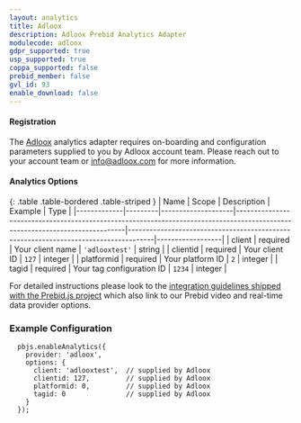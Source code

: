 ```yaml
---
layout: analytics
title: Adloox
description: Adloox Prebid Analytics Adapter
modulecode: adloox
gdpr_supported: true
usp_supported: true
coppa_supported: false
prebid_member: false
gvl_id: 93
enable_download: false
---
```


#### Registration

The [Adloox](https://adloox.com/) analytics adapter requires on-boarding and configuration
parameters supplied to you by Adloox account team. Please reach out to your account team or
info@adloox.com for more information.

#### Analytics Options

{: .table .table-bordered .table-striped }
| Name         | Scope              | Description                                                                                                                 | Example                                                                             | Type             |
|-------------|---------|--------------------|-----------------------------------------------------------------------------------------------------------------------------|-------------------------------------------------------------------------------------|------------------|
| client | required  | Your client name | `'adlooxtest'`  | string |
| clientid | required  | Your client ID | `127`  | integer |
| platformid | required  | Your platform ID | `2`  | integer |
| tagid | required  | Your tag configuration ID | `1234`  | integer |

For detailed instructions please look to the [integration guidelines shipped with the Prebid.js project](https://github.com/prebid/Prebid.js/blob/master/modules/adlooxAnalyticsAdapter.md) which also link to our Prebid video and real-time data provider options.

### Example Configuration

```
  pbjs.enableAnalytics({
    provider: 'adloox',
    options: {
      client: 'adlooxtest',  // supplied by Adloox
      clientid: 127,         // supplied by Adloox
      platformid: 0,         // supplied by Adloox
      tagid: 0               // supplied by Adloox
    }
  });
```

